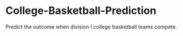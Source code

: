 College-Basketball-Prediction
=============================

Predict the outcome when division I college basketball teams compete.
